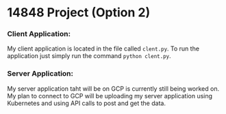 # 14848 Project (Option 2)
### Client Application:
My client application is located in the file called `clent.py`. To run the application just simply run the command `python clent.py`. 

### Server Application:
My server application taht will be on GCP is currently still being worked on. 
My plan to connect to GCP will be uploading my server application using Kubernetes and using API calls to post and get the data.